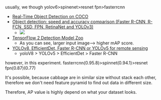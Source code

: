 


usually, we though yolov6>spinenet>resnet fpn>fasterrcnn  

* [Real-Time Object Detection on COCO](https://paperswithcode.com/sota/real-time-object-detection-on-coco?p=spinenet-learning-scale-permuted-backbone-for)
* [Object detection: speed and accuracy comparison (Faster R-CNN, R-FCN, SSD, FPN, RetinaNet and YOLOv3)](https://jonathan-hui.medium.com/object-detection-speed-and-accuracy-comparison-faster-r-cnn-r-fcn-ssd-and-yolo-5425656ae359)
    * ![](https://miro.medium.com/v2/resize:fit:2000/format:webp/1*tOkQQ5g2Tp5xWShaO4VUpQ.jpeg)
* [TensorFlow 2 Detection Model Zoo](https://github.com/tensorflow/models/blob/master/research/object_detection/g3doc/tf2_detection_zoo.md)
    * As you can see, larger input image--> higher mAP score.
* [YOLOv8, EfficientDet, Faster R-CNN or YOLOv5 for remote sensing](https://medium.com/@rustemgal/yolov8-efficientdet-faster-r-cnn-or-yolov5-for-remote-sensing-12487c40ef68)
    * yoloV8 > YOLOv5 > EfficientDet > Faster R-CNN
    

however, in this experiment. 
fasterrcnn(0.95.8)>spinnet(0.94.1)>resnet fpn(0.87)(0.77)

It's possible, because cabbage are in similar size without stack each other, therefore we don't need feature pyramid to find out data in different size.

Therefore, AP value is highly depend on what your dataset looks.
